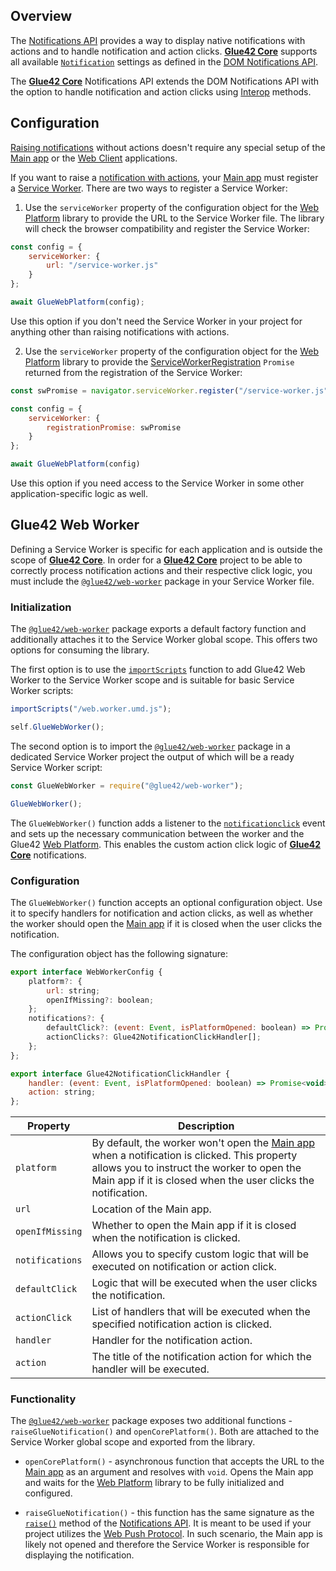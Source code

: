 ## Overview

The [Notifications API](../../../reference/core/latest/notifications/index.html) provides a way to display native notifications with actions and to handle notification and action clicks. [**Glue42 Core**](https://glue42.com/core/) supports all available [`Notification`](https://developer.mozilla.org/en-US/docs/Web/API/Notification) settings as defined in the [DOM Notifications API](https://developer.mozilla.org/en-US/docs/Web/API/Notifications_API).

The [**Glue42 Core**](https://glue42.com/core/) Notifications API extends the DOM Notifications API with the option to handle notification and action clicks using [Interop](../../data-sharing-between-apps/interop/index.html#overview) methods.

## Configuration

[Raising notifications](../notifications-api/index.html#raising_notifications) without actions doesn't require any special setup of the [Main app](../../../developers/core-concepts/web-platform/overview/index.html) or the [Web Client](../../../developers/core-concepts/web-client/overview/index.html) applications.

If you want to raise a [notification with actions](../notifications-api/index.html#notification_actions), your [Main app](../../../developers/core-concepts/web-platform/overview/index.html) must register a [Service Worker](https://developer.mozilla.org/en-US/docs/Web/API/Service_Worker_API). There are two ways to register a Service Worker:

1. Use the `serviceWorker` property of the configuration object for the [Web Platform](https://www.npmjs.com/package/@glue42/web-platform) library to provide the URL to the Service Worker file. The library will check the browser compatibility and register the Service Worker:

```javascript
const config = {
    serviceWorker: {
        url: "/service-worker.js"
    }
};

await GlueWebPlatform(config);
```

Use this option if you don't need the Service Worker in your project for anything other than raising notifications with actions.

2. Use the `serviceWorker` property of the configuration object for the [Web Platform](https://www.npmjs.com/package/@glue42/web-platform) library to provide the [ServiceWorkerRegistration](https://developer.mozilla.org/en-US/docs/Web/API/ServiceWorkerRegistration) `Promise` returned from the registration of the Service Worker:

```javascript
const swPromise = navigator.serviceWorker.register("/service-worker.js");

const config = {
    serviceWorker: {
        registrationPromise: swPromise
    }
};

await GlueWebPlatform(config)
```

Use this option if you need access to the Service Worker in some other application-specific logic as well. 

## Glue42 Web Worker

Defining a Service Worker is specific for each application and is outside the scope of [**Glue42 Core**](https://glue42.com/core/). In order for a [**Glue42 Core**](https://glue42.com/core/) project to be able to correctly process notification actions and their respective click logic, you must include the [`@glue42/web-worker`](https://www.npmjs.com/package/@glue42/web-worker) package in your Service Worker file.

### Initialization

The [`@glue42/web-worker`](https://www.npmjs.com/package/@glue42/web-worker) package exports a default factory function and additionally attaches it to the Service Worker global scope. This offers two options for consuming the library.

The first option is to use the [`importScripts`](https://developer.mozilla.org/en-US/docs/Web/API/WorkerGlobalScope/importScripts) function to add Glue42 Web Worker to the Service Worker scope and is suitable for basic Service Worker scripts:

```javascript
importScripts("/web.worker.umd.js");

self.GlueWebWorker();
```

The second option is to import the [`@glue42/web-worker`](https://www.npmjs.com/package/@glue42/web-worker) package in a dedicated Service Worker project the output of which will be a ready Service Worker script:

```javascript
const GlueWebWorker = require("@glue42/web-worker");

GlueWebWorker();
```

The `GlueWebWorker()` function adds a listener to the [`notificationclick`](https://developer.mozilla.org/en-US/docs/Web/API/ServiceWorkerGlobalScope/notificationclick_event) event and sets up the necessary communication between the worker and the Glue42 [Web Platform](https://www.npmjs.com/package/@glue42/web-platform). This enables the custom action click logic of [**Glue42 Core**](https://glue42.com/core/) notifications.

### Configuration

The `GlueWebWorker()` function accepts an optional configuration object. Use it to specify handlers for notification and action clicks, as well as whether the worker should open the [Main app](../../../developers/core-concepts/web-platform/overview/index.html) if it is closed when the user clicks the notification.

The configuration object has the following signature:

```javascript
export interface WebWorkerConfig {
    platform?: {
        url: string;
        openIfMissing?: boolean;
    };
    notifications?: {
        defaultClick?: (event: Event, isPlatformOpened: boolean) => Promise<void>;
        actionClicks?: Glue42NotificationClickHandler[];
    };
};

export interface Glue42NotificationClickHandler {
    handler: (event: Event, isPlatformOpened: boolean) => Promise<void>;
    action: string;
};
```

| Property | Description |
|----------|-------------|
| `platform` | By default, the worker won't open the [Main app](../../../developers/core-concepts/web-platform/overview/index.html) when a notification is clicked. This property allows you to instruct the worker to open the Main app if it is closed when the user clicks the notification. |
| `url` | Location of the Main app. |
| `openIfMissing` | Whether to open the Main app if it is closed when the notification is clicked. |
| `notifications` | Allows you to specify custom logic that will be executed on notification or action click. |
| `defaultClick` | Logic that will be executed when the user clicks the notification. |
| `actionClick` | List of handlers that will be executed when the specified notification action is clicked. |
| `handler` | Handler for the notification action. |
| `action` | The title of the notification action for which the handler will be executed. |

### Functionality

The [`@glue42/web-worker`](https://www.npmjs.com/package/@glue42/web-worker) package exposes two additional functions - `raiseGlueNotification()` and `openCorePlatform()`. Both are attached to the Service Worker global scope and exported from the library.

- `openCorePlatform()` - asynchronous function that accepts the URL to the [Main app](../../../developers/core-concepts/web-platform/overview/index.html) as an argument and resolves with `void`. Opens the Main app and waits for the [Web Platform](https://www.npmjs.com/package/@glue42/web-platform) library to be fully initialized and configured.

- `raiseGlueNotification()` - this function has the same signature as the [`raise()`](../../../reference/core/latest/notifications/index.html#API-raise) method of the [Notifications API](../notifications-api/index.html). It is meant to be used if your project utilizes the [Web Push Protocol](https://www.w3.org/TR/push-api/). In such scenario, the Main app is likely not opened and therefore the Service Worker is responsible for displaying the notification.